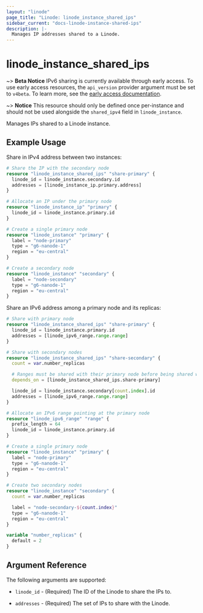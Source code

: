 ```yaml
---
layout: "linode"
page_title: "Linode: linode_instance_shared_ips"
sidebar_current: "docs-linode-instance-shared-ips"
description: |-
  Manages IP addresses shared to a Linode.
---
```


# linode\_instance\_shared\_ips

~> **Beta Notice** IPv6 sharing is currently available through early access. 
To use early access resources, the `api_version` provider argument must be set to `v4beta`.
To learn more, see the [early access documentation](../..#early-access).

~> **Notice** This resource should only be defined once per-instance and should not be used alongside the `shared_ipv4` field in `linode_instance`.

Manages IPs shared to a Linode instance.

## Example Usage

Share in IPv4 address between two instances:

```terraform
# Share the IP with the secondary node
resource "linode_instance_shared_ips" "share-primary" {
  linode_id = linode_instance.secondary.id
  addresses = [linode_instance_ip.primary.address]
}

# Allocate an IP under the primary node
resource "linode_instance_ip" "primary" {
  linode_id = linode_instance.primary.id
}

# Create a single primary node
resource "linode_instance" "primary" {
  label = "node-primary"
  type = "g6-nanode-1"
  region = "eu-central"
}

# Create a secondary node
resource "linode_instance" "secondary" {
  label = "node-secondary"
  type = "g6-nanode-1"
  region = "eu-central"
}
```

Share an IPv6 address among a primary node and its replicas:

```terraform
# Share with primary node
resource "linode_instance_shared_ips" "share-primary" {
  linode_id = linode_instance.primary.id
  addresses = [linode_ipv6_range.range.range]
}

# Share with secondary nodes
resource "linode_instance_shared_ips" "share-secondary" {
  count = var.number_replicas

  # Ranges must be shared with their primary node before being shared with a secondary
  depends_on = [linode_instance_shared_ips.share-primary]

  linode_id = linode_instance.secondary[count.index].id
  addresses = [linode_ipv6_range.range.range]
}

# Allocate an IPv6 range pointing at the primary node
resource "linode_ipv6_range" "range" {
  prefix_length = 64
  linode_id = linode_instance.primary.id
}

# Create a single primary node
resource "linode_instance" "primary" {
  label = "node-primary"
  type = "g6-nanode-1"
  region = "eu-central"
}

# Create two secondary nodes
resource "linode_instance" "secondary" {
  count = var.number_replicas

  label = "node-secondary-${count.index}"
  type = "g6-nanode-1"
  region = "eu-central"
}

variable "number_replicas" {
  default = 2
}
```

## Argument Reference

The following arguments are supported:

* `linode_id` - (Required) The ID of the Linode to share the IPs to.

* `addresses` - (Required) The set of IPs to share with the Linode.
